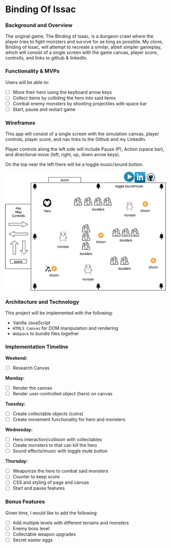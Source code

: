 # Binding Of Issac

### Background and Overview

The original game, The Binding of Isaac, is a dungeon crawl where the player tries to fight monsters and survive for as long as possible. My clone, Binding of Issac, will attempt to recreate a similar, albeit simpler gameplay, which will consist of a single screen with the game canvas, player score, controlls, and links to github & linkedIn.

### Functionality & MVPs

Users will be able to:
- [ ] Move their hero using the keyboard arrow keys
- [ ] Collect items by colliding the hero into said items
- [ ] Combat enemy monsters by shooting projectiles with space bar
- [ ] Start, pause and restart game

### Wireframes

This app will consist of a single screen with the simulation canvas, player controls, player score, and nav links to the Github and my LinkedIn.  

Player controls along the left side will include Pause (P), Action (space bar), and directional move (left, right, up, down arrow keys).

On the top near the left there will be a toggle music/sound button.

![wireframes](https://github.com/niall-m/binding_of_issac/blob/master/assets/wireframes.png)

### Architecture and Technology

This project will be implemented with the following:

* Vanilla JavaScript
* `HTML5 Canvas` for DOM manipulation and rendering
* `Webpack` to bundle files together

### Implementation Timeline

**Weekend:**
- [ ] Research Canvas

**Monday:**
- [ ] Render the canvas
- [ ] Render user-controlled object (hero) on canvas

**Tuesday:**
- [ ] Create collectable objects (coins)
- [ ] Create movement functionality for hero and monsters

**Wednesday:**
- [ ] Hero interaction/collision with collectables
- [ ] Create monsters to that can kill the hero
- [ ] Sound effects/music with toggle mute button

**Thursday:**
- [ ] Weaponize the hero to combat said monsters
- [ ] Counter to keep score
- [ ] CSS and styling of page and canvas
- [ ] Start and pause features

### Bonus Features

Given time, I would like to add the following:
- [ ] Add multiple levels with different terrains and monsters
- [ ] Enemy boss level
- [ ] Collectable weapon upgrades
- [ ] Secret easter eggs
